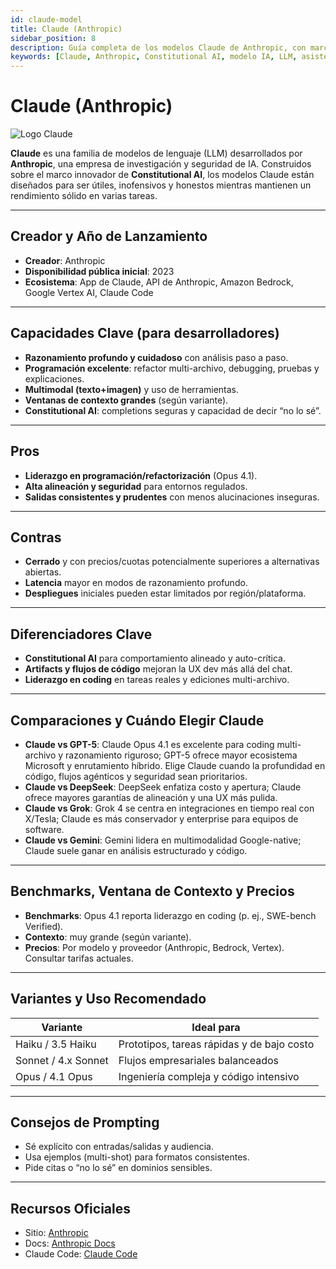 ```yaml
---
id: claude-model
title: Claude (Anthropic)
sidebar_position: 8
description: Guía completa de los modelos Claude de Anthropic, con marco Constitutional AI, razonamiento avanzado y excelentes capacidades de programación
keywords: [Claude, Anthropic, Constitutional AI, modelo IA, LLM, asistente programación, razonamiento, IA empresarial, IA segura, Claude Opus]
---
```


# Claude (Anthropic)



<img src="/img/artificial-intelligence/models/claude.svg" alt="Logo Claude" class="ai-logo logo-claude" />

**Claude** es una familia de modelos de lenguaje (LLM) desarrollados por **Anthropic**, una empresa de investigación y seguridad de IA. Construidos sobre el marco innovador de **Constitutional AI**, los modelos Claude están diseñados para ser útiles, inofensivos y honestos mientras mantienen un rendimiento sólido en varias tareas.

---

## Creador y Año de Lanzamiento

- **Creador**: Anthropic  
- **Disponibilidad pública inicial**: 2023  
- **Ecosistema**: App de Claude, API de Anthropic, Amazon Bedrock, Google Vertex AI, Claude Code

---

## Capacidades Clave (para desarrolladores)

- **Razonamiento profundo y cuidadoso** con análisis paso a paso.  
- **Programación excelente**: refactor multi-archivo, debugging, pruebas y explicaciones.  
- **Multimodal (texto+imagen)** y uso de herramientas.  
- **Ventanas de contexto grandes** (según variante).  
- **Constitutional AI**: completions seguras y capacidad de decir “no lo sé”.

---

## Pros

- **Liderazgo en programación/refactorización** (Opus 4.1).  
- **Alta alineación y seguridad** para entornos regulados.  
- **Salidas consistentes y prudentes** con menos alucinaciones inseguras.

---

## Contras

- **Cerrado** y con precios/cuotas potencialmente superiores a alternativas abiertas.  
- **Latencia** mayor en modos de razonamiento profundo.  
- **Despliegues** iniciales pueden estar limitados por región/plataforma.

---

## Diferenciadores Clave

- **Constitutional AI** para comportamiento alineado y auto-crítica.  
- **Artifacts y flujos de código** mejoran la UX dev más allá del chat.  
- **Liderazgo en coding** en tareas reales y ediciones multi-archivo.

---

## Comparaciones y Cuándo Elegir Claude

- **Claude vs GPT-5**: Claude Opus 4.1 es excelente para coding multi-archivo y razonamiento riguroso; GPT-5 ofrece mayor ecosistema Microsoft y enrutamiento híbrido. Elige Claude cuando la profundidad en código, flujos agénticos y seguridad sean prioritarios.  
- **Claude vs DeepSeek**: DeepSeek enfatiza costo y apertura; Claude ofrece mayores garantías de alineación y una UX más pulida.  
- **Claude vs Grok**: Grok 4 se centra en integraciones en tiempo real con X/Tesla; Claude es más conservador y enterprise para equipos de software.  
- **Claude vs Gemini**: Gemini lidera en multimodalidad Google-native; Claude suele ganar en análisis estructurado y código.


---

## Benchmarks, Ventana de Contexto y Precios

- **Benchmarks**: Opus 4.1 reporta liderazgo en coding (p. ej., SWE-bench Verified).  
- **Contexto**: muy grande (según variante).  
- **Precios**: Por modelo y proveedor (Anthropic, Bedrock, Vertex). Consultar tarifas actuales.

---

## Variantes y Uso Recomendado

| Variante | Ideal para |
|---|---|
| Haiku / 3.5 Haiku | Prototipos, tareas rápidas y de bajo costo |
| Sonnet / 4.x Sonnet | Flujos empresariales balanceados |
| Opus / 4.1 Opus | Ingeniería compleja y código intensivo |

---

## Consejos de Prompting

- Sé explícito con entradas/salidas y audiencia.  
- Usa ejemplos (multi-shot) para formatos consistentes.  
- Pide citas o “no lo sé” en dominios sensibles.

---

## Recursos Oficiales

- Sitio: [Anthropic](https://www.anthropic.com)  
- Docs: [Anthropic Docs](https://docs.anthropic.com)  
- Claude Code: [Claude Code](https://www.anthropic.com/claude-code)



